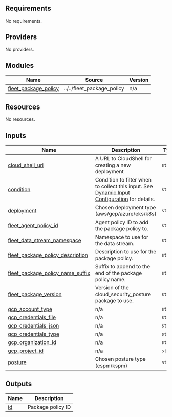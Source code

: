 <!-- BEGIN_TF_DOCS -->
## Requirements

No requirements.

## Providers

No providers.

## Modules

| Name | Source | Version |
|------|--------|---------|
| <a name="module_fleet_package_policy"></a> [fleet\_package\_policy](#module\_fleet\_package\_policy) | ../../fleet_package_policy | n/a |

## Resources

No resources.

## Inputs

| Name | Description | Type | Default | Required |
|------|-------------|------|---------|:--------:|
| <a name="input_cloud_shell_url"></a> [cloud\_shell\_url](#input\_cloud\_shell\_url) | A URL to CloudShell for creating a new deployment | `string` | `"https://shell.cloud.google.com/cloudshell/?ephemeral=true&cloudshell_git_repo=https%3A%2F%2Fgithub.com%2Felastic%2Fcloudbeat&cloudshell_git_branch=9.2&cloudshell_workspace=deploy%2Fdeployment-manager&show=terminal"` | no |
| <a name="input_condition"></a> [condition](#input\_condition) | Condition to filter when to collect this input. See [Dynamic Input Configuration](https://www.elastic.co/guide/en/fleet/current/dynamic-input-configuration.html) for details. | `string` | `null` | no |
| <a name="input_deployment"></a> [deployment](#input\_deployment) | Chosen deployment type (aws/gcp/azure/eks/k8s) | `string` | n/a | yes |
| <a name="input_fleet_agent_policy_id"></a> [fleet\_agent\_policy\_id](#input\_fleet\_agent\_policy\_id) | Agent policy ID to add the package policy to. | `string` | n/a | yes |
| <a name="input_fleet_data_stream_namespace"></a> [fleet\_data\_stream\_namespace](#input\_fleet\_data\_stream\_namespace) | Namespace to use for the data stream. | `string` | `"default"` | no |
| <a name="input_fleet_package_policy_description"></a> [fleet\_package\_policy\_description](#input\_fleet\_package\_policy\_description) | Description to use for the package policy. | `string` | `""` | no |
| <a name="input_fleet_package_policy_name_suffix"></a> [fleet\_package\_policy\_name\_suffix](#input\_fleet\_package\_policy\_name\_suffix) | Suffix to append to the end of the package policy name. | `string` | `""` | no |
| <a name="input_fleet_package_version"></a> [fleet\_package\_version](#input\_fleet\_package\_version) | Version of the cloud\_security\_posture package to use. | `string` | `"3.1.0-preview08"` | no |
| <a name="input_gcp_account_type"></a> [gcp\_account\_type](#input\_gcp\_account\_type) | n/a | `string` | `null` | no |
| <a name="input_gcp_credentials_file"></a> [gcp\_credentials\_file](#input\_gcp\_credentials\_file) | n/a | `string` | `null` | no |
| <a name="input_gcp_credentials_json"></a> [gcp\_credentials\_json](#input\_gcp\_credentials\_json) | n/a | `string` | `null` | no |
| <a name="input_gcp_credentials_type"></a> [gcp\_credentials\_type](#input\_gcp\_credentials\_type) | n/a | `string` | `null` | no |
| <a name="input_gcp_organization_id"></a> [gcp\_organization\_id](#input\_gcp\_organization\_id) | n/a | `string` | `null` | no |
| <a name="input_gcp_project_id"></a> [gcp\_project\_id](#input\_gcp\_project\_id) | n/a | `string` | `null` | no |
| <a name="input_posture"></a> [posture](#input\_posture) | Chosen posture type (cspm/kspm) | `string` | n/a | yes |

## Outputs

| Name | Description |
|------|-------------|
| <a name="output_id"></a> [id](#output\_id) | Package policy ID |
<!-- END_TF_DOCS -->